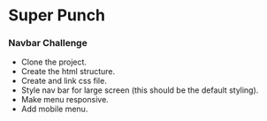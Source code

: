 # Super Punch

### Navbar Challenge
* Clone the project.
* Create the html structure.
* Create and link css file.
* Style nav bar for large screen (this should be the default styling).
* Make menu responsive.
* Add mobile menu.